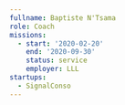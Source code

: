 ```yaml
---
fullname: Baptiste N'Tsama
role: Coach
missions:
  - start: '2020-02-20'
    end: '2020-09-30'
    status: service
    employer: LLL
startups:
  - SignalConso
---
```

